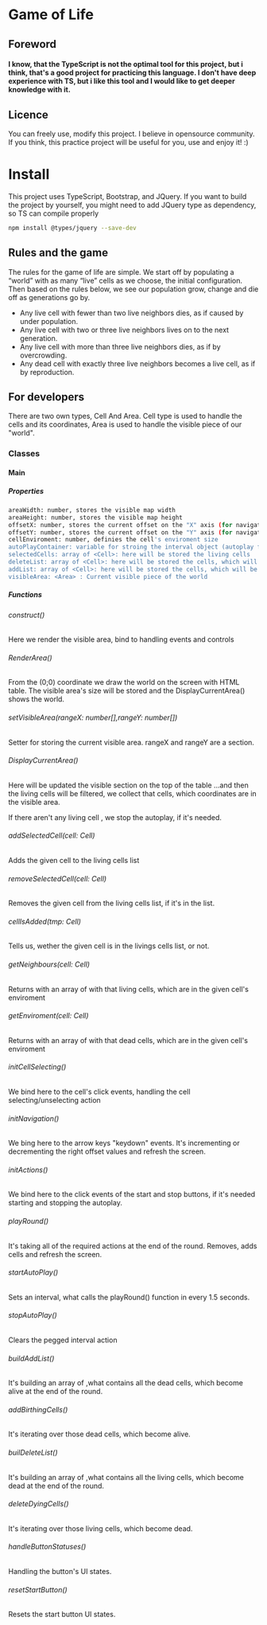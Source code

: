 # Game of Life

## Foreword
#### I know, that the TypeScript is not the optimal tool for this project, but i think, that's a good project for practicing this language. I don't have deep experience with TS, but i like this tool and I would like to get deeper knowledge with it.

## Licence
You can freely use, modify this project. I believe in opensource community. If you think, this practice project will be useful for you, use and enjoy it! :) 

# Install 
This project uses TypeScript, Bootstrap, and JQuery.
If you want to build the project by yourself, you might need to add JQuery type as dependency, so TS can compile properly

```sh
npm install @types/jquery --save-dev
```
## Rules and the game
The rules for the game of life are simple. We start off by populating a “world” with as many “live” cells as we choose, the initial configuration. Then based on the rules below, we see our population grow, change and die off as generations go by.
- Any live cell with fewer than two live neighbors dies, as if caused by under population.
- Any live cell with two or three live neighbors lives on to the next generation.
- Any live cell with more than three live neighbors dies, as if by overcrowding.
- Any dead cell with exactly three live neighbors becomes a live cell, as if by reproduction.

## For developers
There are two own types, Cell And Area. Cell type is used to handle the cells and its coordinates, Area is used to handle the visible piece of our "world".

### Classes
#### Main
##### Properties

```sh 
areaWidth: number, stores the visible map width 
areaHeight: number, stores the visible map height
offsetX: number, stores the current offset on the "X" axis (for navigation)
offsetY: number, stores the current offset on the "Y" axis (for navigation)
cellEnviroment: number, definies the cell's enviroment size 
autoPlayContainer: variable for stroing the interval object (autoplay feature )
selectedCells: array of <Cell>: here will be stored the living cells
deleteList: array of <Cell>: here will be stored the cells, which will be die at end of the round
addList: array of <Cell>: here will be stored the cells, which will be alive at end of the round
visibleArea: <Area> : Current visible piece of the world
```
##### Functions
###### construct()
Here we render the visible area, bind to handling events and controls

###### RenderArea()
From the (0;0) coordinate we draw the world on the screen with HTML table.
The visible area's size will be stored and the DisplayCurrentArea() shows the world. 

###### setVisibleArea(rangeX: number[],rangeY: number[])
Setter for storing the current visible area. 
rangeX and rangeY are a section.

###### DisplayCurrentArea()
Here will be updated the visible section on the top of the table
...and then the living cells will be filtered, we collect that cells, which coordinates are in the visible area.

If there aren't any living cell , we stop the autoplay, if it's needed.

###### addSelectedCell(cell: Cell)
Adds the given cell to the living cells list

###### removeSelectedCell(cell: Cell)
Removes the given cell from the living cells list, if it's in the list.

###### cellIsAdded(tmp: Cell)
Tells us, wether the given cell is in the livings cells list, or not.

###### getNeighbours(cell: Cell)
Returns with an array of <Cell> with  that living cells, which are in the given cell's enviroment

###### getEnviroment(cell: Cell)
Returns with an array of <Cell> with  that dead cells, which are in the given cell's enviroment

###### initCellSelecting()
We bind here to the cell's click events, handling the cell selecting/unselecting action

###### initNavigation()
We bing here to the arrow keys "keydown" events. It's incrementing or decrementing the right offset values and refresh the screen.

###### initActions() 
We bind here to the click events of the start and stop buttons, if it's needed starting and stopping the autoplay.

###### playRound()
It's taking all of the required actions at the end of the round. Removes, adds cells and refresh the screen.

###### startAutoPlay()
Sets an interval, what calls the playRound() function in every 1.5 seconds.

###### stopAutoPlay()
Clears the pegged interval action

###### buildAddList()
It's building an array of <Cell>,what contains all the dead cells, which become alive at the end of the round. 

###### addBirthingCells()
It's iterating over those dead cells, which become alive.

###### builDeleteList()
It's building an array of <Cell>,what contains all the living cells, which become dead at the end of the round. 

###### deleteDyingCells()
It's iterating over those living cells, which become dead.

###### handleButtonStatuses()
Handling the button's UI states.

###### resetStartButton()
Resets the start button UI states.
